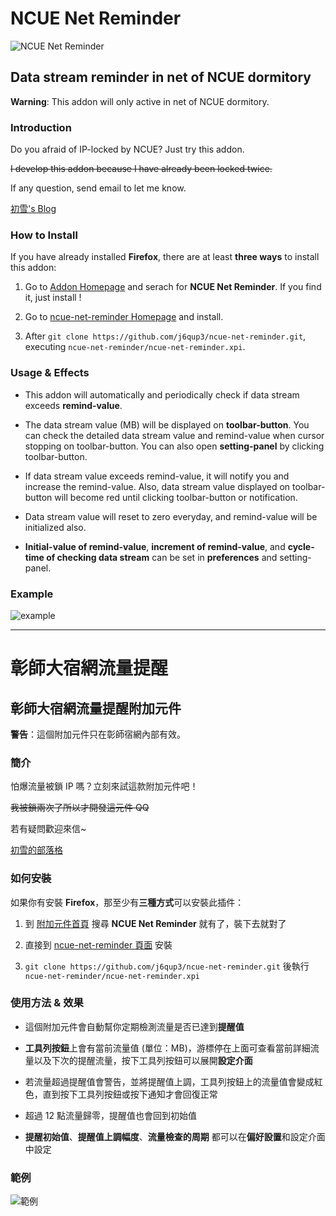 # NCUE Net Reminder

![NCUE Net Reminder](https://addons.cdn.mozilla.net/user-media/addon_icons/732/732930-64.png?modified=1473772816)

## Data stream reminder in net of NCUE dormitory

**Warning**: This addon will only active in net of NCUE dormitory.

### Introduction
Do you afraid of IP-locked by NCUE? Just try this addon.

~~I develop this addon because I have already been locked twice.~~


If any question, send email to let me know.

[初雪's Blog](https://j6qup3.github.io/)

### How to Install
If you have already installed **Firefox**, there are at least **three ways** to install this addon:

1. Go to [Addon Homepage](https://addons.mozilla.org/zh-TW/firefox/extensions/) and serach for **NCUE Net Reminder**. If you find it, just install !

2. Go to [ncue-net-reminder Homepage](https://addons.mozilla.org/zh-tw/firefox/addon/ncue-net-reminder/?src=search) and install.

3. After `git clone https://github.com/j6qup3/ncue-net-reminder.git`, executing `ncue-net-reminder/ncue-net-reminder.xpi`.

### Usage & Effects

- This addon will automatically and periodically check if data stream exceeds **remind-value**.

- The data stream value (MB) will be displayed on **toolbar-button**. You can check the detailed data stream value and remind-value when cursor stopping on toolbar-button. You can also open **setting-panel** by clicking toolbar-button.

- If data stream value exceeds remind-value, it will notify you and increase the remind-value. Also, data stream value displayed on toolbar-button will become red until clicking toolbar-button or notification.

- Data stream value will reset to zero everyday, and remind-value will be initialized also.

- **Initial-value of remind-value**, **increment of remind-value**, and **cycle-time of checking data stream** can be set in **preferences** and setting-panel.


### Example

![example](https://addons.cdn.mozilla.net/user-media/previews/full/178/178344.png?modified=1473724821)

- - -

# 彰師大宿網流量提醒
## 彰師大宿網流量提醒附加元件

**警告**：這個附加元件只在彰師宿網內部有效。

### 簡介
怕爆流量被鎖 IP 嗎？立刻來試這款附加元件吧！

~~我被鎖兩次了所以才開發這元件 QQ~~


若有疑問歡迎來信~

[初雪的部落格](https://j6qup3.github.io/)

### 如何安裝
如果你有安裝 **Firefox**，那至少有**三種方式**可以安裝此插件：

1. 到 [附加元件首頁](https://addons.mozilla.org/zh-TW/firefox/extensions/) 搜尋 **NCUE Net Reminder** 就有了，裝下去就對了

2. 直接到 [ncue-net-reminder 頁面](https://addons.mozilla.org/zh-tw/firefox/addon/ncue-net-reminder/?src=search) 安裝

3. `git clone https://github.com/j6qup3/ncue-net-reminder.git` 後執行 `ncue-net-reminder/ncue-net-reminder.xpi`

### 使用方法 & 效果

- 這個附加元件會自動幫你定期檢測流量是否已達到**提醒值**

- **工具列按鈕**上會有當前流量值 (單位：MB)，游標停在上面可查看當前詳細流量以及下次的提醒流量，按下工具列按鈕可以展開**設定介面**

- 若流量超過提醒值會警告，並將提醒值上調，工具列按鈕上的流量值會變成紅色，直到按下工具列按鈕或按下通知才會回復正常

- 超過 12 點流量歸零，提醒值也會回到初始值

- **提醒初始值**、**提醒值上調幅度**、**流量檢查的周期** 都可以在**偏好設置**和設定介面中設定


### 範例

![範例](https://addons.cdn.mozilla.net/user-media/previews/full/178/178344.png?modified=1473724821)